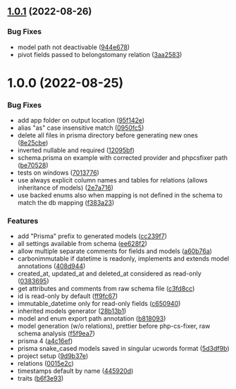 ## [1.0.1](https://github.com/datomatic/prisma-laravel-generator/compare/v1.0.0...v1.0.1) (2022-08-26)


### Bug Fixes

* model path not deactivable ([944e678](https://github.com/datomatic/prisma-laravel-generator/commit/944e678e9f9b10067f0aaf9c1474e88718c6ae25))
* pivot fields passed to belongstomany relation ([3aa2583](https://github.com/datomatic/prisma-laravel-generator/commit/3aa2583835e169a155662335d781ae6ea83e3f55))

# 1.0.0 (2022-08-25)


### Bug Fixes

* add app folder on output location ([95f142e](https://github.com/datomatic/prisma-laravel-generator/commit/95f142ef00a93d2c8882c9c989dc9040ca212733))
* alias "as" case insensitive match ([0950fc5](https://github.com/datomatic/prisma-laravel-generator/commit/0950fc503eb35ab9c1a1b3b23f4c494fc20ab805))
* delete all files in prisma directory before generating new ones ([8e25cbe](https://github.com/datomatic/prisma-laravel-generator/commit/8e25cbe09a58a2403712addbcc74d1dcaf96a149))
* inverted nullable and required ([12095bf](https://github.com/datomatic/prisma-laravel-generator/commit/12095bf2b93b67751a5a49c160a10707eb685067))
* schema.prisma on example with corrected provider and phpcsfixer path ([be70528](https://github.com/datomatic/prisma-laravel-generator/commit/be7052846b9ec46585288a651c313546dca01df1))
* tests on windows ([7013776](https://github.com/datomatic/prisma-laravel-generator/commit/7013776cc544d734361752779438058b2dca4540))
* use always explicit column names and tables for relations (allows inheritance of models) ([2e7a716](https://github.com/datomatic/prisma-laravel-generator/commit/2e7a716b0e2bf039dfa7d271c2884062b4987db5))
* use backed enums also when mapping is not defined in the schema to match the db mapping ([f383a23](https://github.com/datomatic/prisma-laravel-generator/commit/f383a232181862dc9a253b1d4c130892a2739199))


### Features

* add "Prisma" prefix to generated models ([cc239f7](https://github.com/datomatic/prisma-laravel-generator/commit/cc239f70dff2f9b6efdf6a8f274ca5e8a19341ca))
* all settings available from schema ([ee628f2](https://github.com/datomatic/prisma-laravel-generator/commit/ee628f280b3dba49c9d7a8d15767fef627f895af))
* allow multiple separate comments for fields and models ([a60b76a](https://github.com/datomatic/prisma-laravel-generator/commit/a60b76ad441bd8847652f16d3f344f6577644624))
* carbonimmutable if datetime is readonly, implements and extends model annotations ([408d944](https://github.com/datomatic/prisma-laravel-generator/commit/408d9443e022de6d230a7e135ab248191dd28e4a))
* created_at, updated_at and deleted_at considered as read-only ([0383695](https://github.com/datomatic/prisma-laravel-generator/commit/0383695690083cde1a46ca64ff115cac26acd0eb))
* get attributes and comments from raw schema file ([c3fd8cc](https://github.com/datomatic/prisma-laravel-generator/commit/c3fd8cc4fc57522eb231131cf6b51cb311c424d9))
* id is read-only by default ([ff9fc67](https://github.com/datomatic/prisma-laravel-generator/commit/ff9fc677ad2d5f27875fcbd5e84275ae5eec4371))
* immutable_datetime only for read-only fields ([c650940](https://github.com/datomatic/prisma-laravel-generator/commit/c650940bdd5b89bf1b710d0b7b3224bad9f32ff2))
* inherited models generator ([28b13b1](https://github.com/datomatic/prisma-laravel-generator/commit/28b13b1549219b425cd42c6d84c5d470dffde0b0))
* model and enum export path annotation ([b818093](https://github.com/datomatic/prisma-laravel-generator/commit/b818093d3b83284c2b19b979ce685da4f81c9995))
* model generation (w/o relations), prettier before php-cs-fixer, raw schema analysis ([f5f9ea7](https://github.com/datomatic/prisma-laravel-generator/commit/f5f9ea72bb244f0baa38964fe0659c92a9c61d01))
* prisma 4 ([a4c16ef](https://github.com/datomatic/prisma-laravel-generator/commit/a4c16ef555187d62939fa3ffb2d4e33ac7c22a7a))
* prisma snake_cased models saved in singular ucwords format ([5d3df9b](https://github.com/datomatic/prisma-laravel-generator/commit/5d3df9b6c955464fa29215ca225be9834e89088d))
* project setup ([9d9b37e](https://github.com/datomatic/prisma-laravel-generator/commit/9d9b37e37e95c407623699d1e7e1f022ecc7d937))
* relations ([0015e2c](https://github.com/datomatic/prisma-laravel-generator/commit/0015e2c5a5da3a9556714695f8f1ef909bc59f7a))
* timestamps default by name ([445920d](https://github.com/datomatic/prisma-laravel-generator/commit/445920d3e2a021a43c9d4e97c5a4f39109a07dca))
* traits ([b6f3e93](https://github.com/datomatic/prisma-laravel-generator/commit/b6f3e9341a3b3db1bce6c157558842435448553e))
